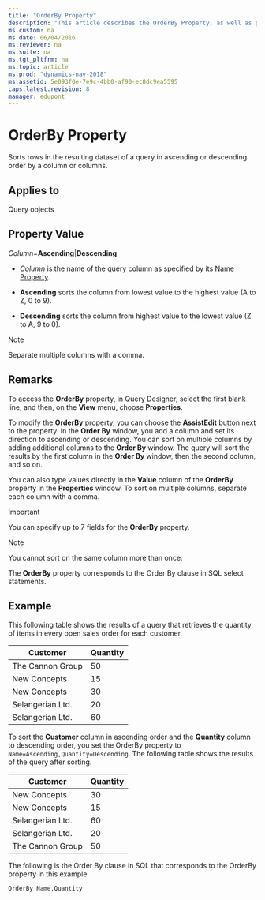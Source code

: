 ```yaml
---
title: "OrderBy Property"
description: "This article describes the OrderBy Property, as well as provides its property value and a code example."
ms.custom: na
ms.date: 06/04/2016
ms.reviewer: na
ms.suite: na
ms.tgt_pltfrm: na
ms.topic: article
ms.prod: "dynamics-nav-2018"
ms.assetid: 5e093f0e-7e9c-4bb0-af90-ec8dc9ea5595
caps.latest.revision: 8
manager: edupont
---
```

# OrderBy Property
Sorts rows in the resulting dataset of a query in ascending or descending order by a column or columns.  
  
## Applies to  
 Query objects  
  
## Property Value  
 *Column*=**Ascending**&#124;**Descending**  
  
-   *Column* is the name of the query column as specified by its [Name Property](Name-Property.md).  
  
-   **Ascending** sorts the column from lowest value to the highest value \(A to Z, 0 to 9\).  
  
-   **Descending** sorts the column from highest value to the lowest value \(Z to A, 9 to 0\).  
  
> [!NOTE]  
>  Separate multiple columns with a comma.  
  
## Remarks  
 To access the **OrderBy** property, in Query Designer, select the first blank line, and then, on the **View** menu, choose **Properties**.  
  
 To modify the **OrderBy** property, you can choose the **AssistEdit** button next to the property. In the **Order By** window, you add a column and set its direction to ascending or descending. You can sort on multiple columns by adding additional columns to the **Order By** window. The query will sort the results by the first column in the **Order By** window, then the second column, and so on.  
  
 You can also type values directly in the **Value** column of the **OrderBy** property in the **Properties** window. To sort on multiple columns, separate each column with a comma.  

> [!IMPORTANT]  
> You can specify up to 7 fields for the **OrderBy** property.    

> [!NOTE]  
>  You cannot sort on the same column more than once.  
  
 The **OrderBy** property corresponds to the Order By clause in SQL select statements.  
  
## Example  
 This following table shows the results of a query that retrieves the quantity of items in every open sales order for each customer.  
  
|Customer|Quantity|  
|--------------|--------------|  
|The Cannon Group|50|  
|New Concepts|15|  
|New Concepts|30|  
|Selangerian Ltd.|20|  
|Selangerian Ltd.|60|  
  
 To sort the **Customer** column in ascending order and the **Quantity** column to descending order, you set the OrderBy property to `Name=Ascending,Quantity=Descending`. The following table shows the results of the query after sorting.  
  
|Customer|Quantity|  
|--------------|--------------|  
|New Concepts|30|  
|New Concepts|15|  
|Selangerian Ltd.|60|  
|Selangerian Ltd.|20|  
|The Cannon Group|50|  
  
 The following is the Order By clause in SQL that corresponds to the OrderBy property in this example.  
  
```  
OrderBy Name,Quantity  
```
